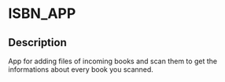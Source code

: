 # ISBN_APP

## Description

App for adding files of incoming books and scan them to get the informations about every book you scanned.

